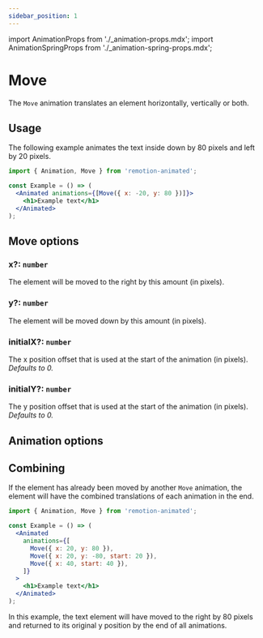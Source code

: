 ```yaml
---
sidebar_position: 1
---
```


import AnimationProps from './\_animation-props.mdx';
import AnimationSpringProps from './\_animation-spring-props.mdx';

# Move

The `Move` animation translates an element horizontally, vertically or both.

## Usage

The following example animates the text inside down by 80 pixels and left by 20 pixels.

```jsx
import { Animation, Move } from 'remotion-animated';

const Example = () => (
  <Animated animations={[Move({ x: -20, y: 80 })]}>
    <h1>Example text</h1>
  </Animated>
);
```

## Move options

### x?: `number`

The element will be moved to the right by this amount (in pixels).

### y?: `number`

The element will be moved down by this amount (in pixels).

### initialX?: `number`

The x position offset that is used at the start of the animation (in pixels). _Defaults to 0._

### initialY?: `number`

The y position offset that is used at the start of the animation (in pixels). _Defaults to 0._

## Animation options

<AnimationProps />
<AnimationSpringProps />

## Combining

If the element has already been moved by another `Move` animation, the element will have the combined translations of each animation in the end.

```jsx
import { Animation, Move } from 'remotion-animated';

const Example = () => (
  <Animated
    animations={[
      Move({ x: 20, y: 80 }),
      Move({ x: 20, y: -80, start: 20 }),
      Move({ x: 40, start: 40 }),
    ]}
  >
    <h1>Example text</h1>
  </Animated>
);
```

In this example, the text element will have moved to the right by 80 pixels and returned to its original y position by the end of all animations.
